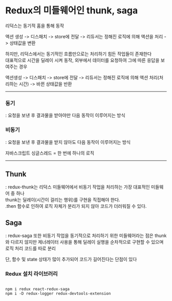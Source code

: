 # Redux의 미들웨어인 thunk, saga
리덕스는 동기적 홈을 통해 동작

액션 생성 -> 디스패치 -> store에 전달 -> 리듀서는 정해진 로직에 의해 액션을 처리 -> 상태값을 변환

하지만, 리덕스에서는 동기적인 흐름만으로는 처리하기 힘든 작업들이 존재한다   
대표적으로 시간을 딜레이 시켜 동작, 외부에서 데이터를 요청하여 그에 따른 응답을 보여주는 경우

액션생성 -> 디스패치 -> store에 전달 -> 리듀서는 정해진 로직에 의해 액션 처리(처리하는 시간) -> 바뀐 상태값을 반환

---

### 동기
: 요청을 보낸 후 결과물을 받아야만 다음 동작이 이루어지는 방식

### 비동기
: 요청을 보낸 후 결과물을 받지 않아도 다음 동작이 이루어지는 방식

자바스크립트 싱글스레드 = 한 번에 하나의 로직

---

## Thunk
: redux-thunk는 리덕스 미들웨어에서 비동기 작업을 처리하는 가장 대표적인 미들웨어 중 하나   
thunk는 딜레이(시간이 걸리는 행위)를 구현을 직접해야 한다.   
.then 함수로 인하여 로직 자체가 분리가 되지 않아 코드가 더러워질 수 있다.

## Saga
: redux-saga 또한 비동기 작업을 동기적으로 처리하기 위한 미들웨어라는 점은 thunk와 다르지 않지만 제너레이터 사용을 통해 딜레이 실행을 순차적으로 구현할 수 있으며 로직 처리 코드를 따로 분리   

단, 함수 및 state 상태가 많이 추가되어 코드가 길어진다는 단점이 있다

### Redux 설치 라이브러리
```text

npm i redux react-redux-saga
npm i -D redux-logger redux-devtools-extension

```





